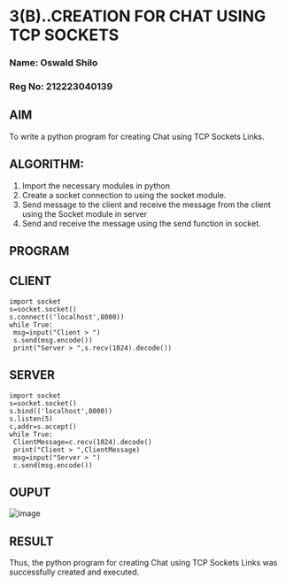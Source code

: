 # 3(B)..CREATION FOR CHAT USING TCP SOCKETS
### Name: Oswald Shilo
### Reg No: 212223040139
## AIM
To write a python program for creating Chat using TCP Sockets Links.
## ALGORITHM:
1. Import the necessary modules in python
2. Create a socket connection to using the socket module.
3. Send message to the client and receive the message from the client using the Socket module in
 server
4. Send and receive the message using the send function in socket.
## PROGRAM
## CLIENT 
```
import socket
s=socket.socket()
s.connect(('localhost',8000))
while True:
 msg=input("Client > ")
 s.send(msg.encode())
 print("Server > ",s.recv(1024).decode())
```
## SERVER
```
import socket
s=socket.socket()
s.bind(('localhost',8000))
s.listen(5)
c,addr=s.accept()
while True:
 ClientMessage=c.recv(1024).decode()
 print("Client > ",ClientMessage)
 msg=input("Server > ")
 c.send(msg.encode())
```
## OUPUT
![image](https://github.com/YASHWINISEC/3b_CHAT_USING_TCP_SOCKETS/assets/139361633/6e43c2ca-5ab0-430d-92a9-ea339a8033f7)

## RESULT
Thus, the python program for creating Chat using TCP Sockets Links was successfully 
created and executed.
